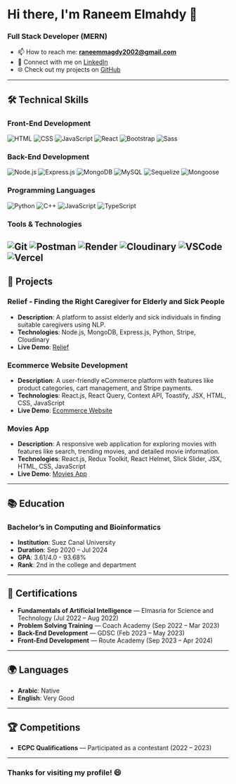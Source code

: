 # Hi there, I'm Raneem Elmahdy 👋

### Full Stack Developer (MERN)

- 📫 How to reach me: **raneemmagdy2002@gmail.com**
- 🔗 Connect with me on [LinkedIn](https://www.linkedin.com/in/raneem-elmahdy-56495b2a4)
- 🌐 Check out my projects on [GitHub](https://github.com/raneemmagdy)

---

## 🛠️ Technical Skills

### **Front-End Development**
![HTML](https://img.shields.io/badge/HTML5-E34F26?style=for-the-badge&logo=html5&logoColor=white)
![CSS](https://img.shields.io/badge/CSS3-1572B6?style=for-the-badge&logo=css3&logoColor=white)
![JavaScript](https://img.shields.io/badge/JavaScript-F7DF1E?style=for-the-badge&logo=javascript&logoColor=black)
![React](https://img.shields.io/badge/React-20232A?style=for-the-badge&logo=react&logoColor=61DAFB)
![Bootstrap](https://img.shields.io/badge/Bootstrap-563D7C?style=for-the-badge&logo=bootstrap&logoColor=white)
![Sass](https://img.shields.io/badge/Sass-CC6699?style=for-the-badge&logo=sass&logoColor=white)

### **Back-End Development**
![Node.js](https://img.shields.io/badge/Node.js-339933?style=for-the-badge&logo=nodedotjs&logoColor=white)
![Express.js](https://img.shields.io/badge/Express.js-000000?style=for-the-badge&logo=express&logoColor=white)
![MongoDB](https://img.shields.io/badge/MongoDB-47A248?style=for-the-badge&logo=mongodb&logoColor=white)
![MySQL](https://img.shields.io/badge/MySQL-4479A1?style=for-the-badge&logo=mysql&logoColor=white)
![Sequelize](https://img.shields.io/badge/Sequelize-52B0E7?style=for-the-badge&logo=sequelize&logoColor=white)
![Mongoose](https://img.shields.io/badge/Mongoose-880000?style=for-the-badge&logo=mongoose&logoColor=white)

### **Programming Languages**
![Python](https://img.shields.io/badge/Python-3776AB?style=for-the-badge&logo=python&logoColor=white)
![C++](https://img.shields.io/badge/C%2B%2B-00599C?style=for-the-badge&logo=c%2B%2B&logoColor=white)
![JavaScript](https://img.shields.io/badge/JavaScript-F7DF1E?style=for-the-badge&logo=javascript&logoColor=black)
![TypeScript](https://img.shields.io/badge/TypeScript-3178C6?style=for-the-badge&logo=typescript&logoColor=white)

### **Tools & Technologies**
![Git](https://img.shields.io/badge/Git-F05032?style=for-the-badge&logo=git&logoColor=white)
![Postman](https://img.shields.io/badge/Postman-FF6C37?style=for-the-badge&logo=postman&logoColor=white)
![Render](https://img.shields.io/badge/Render-46E3B7?style=for-the-badge&logo=render&logoColor=white)
![Cloudinary](https://img.shields.io/badge/Cloudinary-3448C5?style=for-the-badge&logo=cloudinary&logoColor=white)
![VSCode](https://img.shields.io/badge/Visual_Studio_Code-0078D4?style=for-the-badge&logo=visual%20studio%20code&logoColor=white)
![Vercel](https://img.shields.io/badge/Vercel-00C7B7?style=for-the-badge&logo=vercel&logoColor=white)
---

## 🚀 Projects

### **Relief - Finding the Right Caregiver for Elderly and Sick People**
- **Description**: A platform to assist elderly and sick individuals in finding suitable caregivers using NLP.
- **Technologies**: Node.js, MongoDB, Express.js, Python, Stripe, Cloudinary
- **Live Demo**: [Relief](https://github.com/raneemmagdy/relief)

### **Ecommerce Website Development**
- **Description**: A user-friendly eCommerce platform with features like product categories, cart management, and Stripe payments.
- **Technologies**: React.js, React Query, Context API, Toastify, JSX, HTML, CSS, JavaScript
- **Live Demo**: [Ecommerce Website](https://github.com/raneemmagdy/ecommerce)

### **Movies App**
- **Description**: A responsive web application for exploring movies with features like search, trending movies, and detailed movie information.
- **Technologies**: React.js, Redux Toolkit, React Helmet, Slick Slider, JSX, HTML, CSS, JavaScript
- **Live Demo**: [Movies App](https://github.com/raneemmagdy/movies-app)

---

## 📚 Education

### **Bachelor’s in Computing and Bioinformatics**
- **Institution**: Suez Canal University
- **Duration**: Sep 2020 – Jul 2024
- **GPA**: 3.61/4.0 - 93.68%
- **Rank**: 2nd in the college and department

---

## 📜 Certifications

- **Fundamentals of Artificial Intelligence** — Elmasria for Science and Technology (Jul 2022 – Aug 2022)
- **Problem Solving Training** — Coach Academy (Sep 2022 – Mar 2023)
- **Back-End Development** — GDSC (Feb 2023 – May 2023)
- **Front-End Development** — Route Academy (Sep 2023 – Apr 2024)

---

## 🌍 Languages

- **Arabic**: Native
- **English**: Very Good

---

## 🏆 Competitions

- **ECPC Qualifications** — Participated as a contestant (2022 – 2023)

---

### Thanks for visiting my profile! 😄
